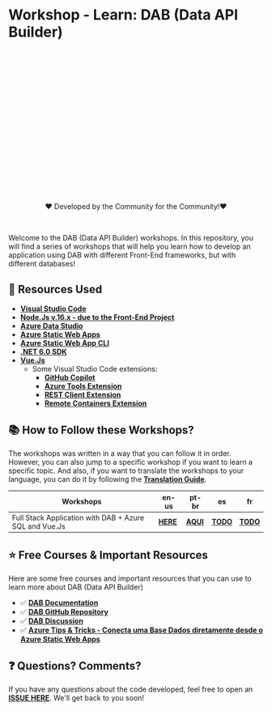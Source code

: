 # Workshop - Learn: DAB (Data API Builder) 

![dab-nestjs](img/dab-workshops.gif)

<p style="text-align: center;">❤️ Developed by the Community for the Community!❤️</p>
<br/>

Welcome to the DAB (Data API Builder) workshops. In this repository, you will find a series of workshops that will help you learn how to develop an application using DAB with different Front-End frameworks, but with different databases!

## 🚀 Resources Used

- **[Visual Studio Code](https://code.visualstudio.com/?WT.mc_id=javascript-75515-gllemos)**
- **[Node.Js v.16.x - due to the Front-End Project](https://nodejs.org/en/)**
- **[Azure Data Studio](https://azure.microsoft.com/en-us/products/data-studio/)**
- **[Azure Static Web Apps](https://azure.microsoft.com/services/app-service/static/?WT.mc_id=javascript-75515-gllemos)** 
- **[Azure Static Web App CLI](https://azure.github.io/static-web-apps-cli/)**
- **[.NET 6.0 SDK](https://learn.microsoft.com/azure/azure-functions/?WT.mc_id=javascript-75515-gllemos)** 
- **[Vue.Js](https://vuejs.org/)** 
  - Some Visual Studio Code extensions:
    - **[GitHub Copilot](https://marketplace.visualstudio.com/items?itemName=GitHub.copilot&WT.mc_id=javascript-75515-gllemos)**
    - **[Azure Tools Extension](https://marketplace.visualstudio.com/items?itemName=ms-vscode.vscode-node-azure-pack&WT.mc_id=javascript-75515-gllemos)**
    - **[REST Client Extension](https://marketplace.visualstudio.com/items?itemName=humao.rest-client&WT.mc_id=javascript-75515-gllemos)**
    - **[Remote Containers Extension](https://marketplace.visualstudio.com/items?itemName=ms-vscode-remote.remote-containers&WT.mc_id=javascript-75515-gllemos)**


## 📚 How to Follow these Workshops?

The workshops was written in a way that you can follow it in order. However, you can also jump to a specific workshop if you want to learn a specific topic. And also, if you want to translate the workshops to your language, you can do it by following the **[Translation Guide](translation-guide.md)**.

| Workshops                                              | en-us                                                    | pt-br                                                    | es           | fr           |
| ------------------------------------------------------ | -------------------------------------------------------- | -------------------------------------------------------- | ------------ | ------------ |
| Full Stack Application with DAB + Azure SQL and Vue.Js | **[HERE](workshops/en-us/workshop-demo-01/01-intro.md)** | **[AQUI](workshops/pt-br/workshop-demo-01/01-intro.md)** | **[TODO]()** | **[TODO]()** |

## ⭐️ Free Courses & Important Resources

Here are some free courses and important resources that you can use to learn more about DAB (Data API Builder)

- ✅ **[DAB Documentation](https://learn.microsoft.com/azure/data-api-builder/overview-to-data-api-builder?WT.mc_id=javascript-75515-gllemos)**
- ✅ **[DAB GitHub Repository](https://github.com/Azure/data-api-builder)**
- ✅ **[DAB Discussion](https://github.com/Azure/data-api-builder/discussions)**
- ✅ **[Azure Tips & Tricks - Conecta uma Base Dados diretamente desde o Azure Static Web Apps](https://www.youtube.com/watch?v=vGOnh0UrADg)**

## ❓ Questions? Comments? 

If you have any questions about the code developed, feel free to open an **[ISSUE HERE](https://github.com/glaucia86/dab-workshop/issues)**. We'll get back to you soon!
